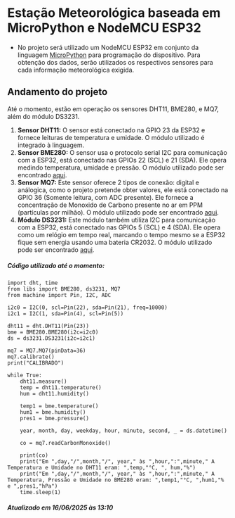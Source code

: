 # Estação Meteorológica baseada em MicroPython e NodeMCU ESP32

- No projeto será utilizado um NodeMCU ESP32 em conjunto da linguagem [MicroPython](http://micropython.org/) para programação do dispositivo. Para obtenção dos dados, serão utilizados os respectivos sensores para cada informação meteorológica exigida.

## Andamento do projeto

Até o momento, estão em operação os sensores DHT11, BME280, e MQ7, além do módulo DS3231. 

1. **Sensor DHT11:** O sensor está conectado na GPIO 23 da ESP32 e fornece leituras de temperatura e umidade. O módulo utilizado é integrado à linguagem.
1. **Sensor BME280:** O sensor usa o protocolo serial I2C para comunicação com a ESP32, está conectado nas GPIOs 22 (SCL) e 21 (SDA). Ele opera medindo temperatura, umidade e pressão. O módulo utilizado pode ser encontrado [aqui](https://github.com/kevbu/micropython-bme280/tree/master).
1. **Sensor MQ7:** Este sensor oferece 2 tipos de conexão: digital e análogica, como o projeto pretende obter valores, ele está conectado na GPIO 36 (Somente leitura, com ADC presente). Ele fornece a concentração de Monoxido de Carbono presente no ar em PPM (partículas por milhão). O módulo utilizado pode ser encontrado [aqui](https://github.com/kartun83/micropython-MQ/tree/master).
1. **Módulo DS3231:** Este módulo também utiliza I2C para comunicação com a ESP32, está conectado nas GPIOs 5 (SCL) e 4 (SDA). Ele opera como um relógio em tempo real, marcando o tempo mesmo se a ESP32 fique sem energia usando uma bateria CR2032. O módulo utilizado pode ser encontrado [aqui](https://github.com/pangopi/micropython-DS3231-AT24C32).

##### Código utilizado até o momento:


    import dht, time
    from libs import BME280, ds3231, MQ7
    from machine import Pin, I2C, ADC
    
    i2c0 = I2C(0, scl=Pin(22), sda=Pin(21), freq=10000)
    i2c1 = I2C(1, sda=Pin(4), scl=Pin(5))
    
    dht11 = dht.DHT11(Pin(23))
    bme = BME280.BME280(i2c=i2c0)
    ds = ds3231.DS3231(i2c=i2c1)
    
    mq7 = MQ7.MQ7(pinData=36)
    mq7.calibrate()
    print("CALIBRADO")
    
    while True:
        dht11.measure()
        temp = dht11.temperature()
        hum = dht11.humidity()
        
        temp1 = bme.temperature()
        hum1 = bme.humidity()
        pres1 = bme.pressure()
            
        year, month, day, weekday, hour, minute, second, _ = ds.datetime()
        
        co = mq7.readCarbonMonoxide()
        
        print(co)
        print("Em ",day,"/",month,"/", year," às ",hour,":",minute," A Temperatura e Umidade no DHT11 eram: ",temp,"°C, ", hum,"%")
        print("Em ",day,"/",month,"/", year," às ",hour,":",minute," A Temperatura, Pressão e Umidade no BME280 eram: ",temp1,"°C, ",hum1,"% e ",pres1,"hPa")
        time.sleep(1)



##### Atualizado em 16/06/2025 às 13:10
